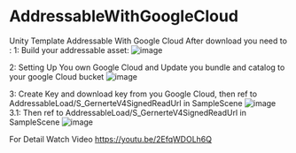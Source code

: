 # AddressableWithGoogleCloud
Unity Template Addressable With Google Cloud
After download you need to :
1: Build your addressable asset:
![image](https://user-images.githubusercontent.com/47206910/144771666-52a5b68a-5743-4b80-b263-8f7813e42255.png)

2: Setting Up You own Google Cloud and Update you bundle and catalog to your google Cloud bucket
![image](https://user-images.githubusercontent.com/47206910/144771809-b4a85ea1-8c00-498a-aa9c-9db62e5863a6.png)


3: Create Key and download key from you Google Cloud, then ref to AddressableLoad/S_GernerteV4SignedReadUrl in SampleScene
![image](https://user-images.githubusercontent.com/47206910/144771847-c02ea095-8569-4f7f-9b85-ece1f98e9092.png)
3.1: Then ref to AddressableLoad/S_GernerteV4SignedReadUrl in SampleScene
![image](https://user-images.githubusercontent.com/47206910/144771864-9ee18d3b-d4df-42bf-a548-d0b1b7297a7a.png)

For Detail Watch Video
https://youtu.be/2EfqWDOLh6Q


